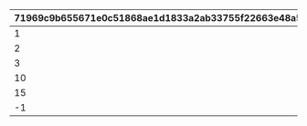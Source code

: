 |71969c9b655671e0c51868ae1d1833a2ab33755f22663e48a584788c5f58b709|f6dac7e82e162074cf111427e02189a931fae7a8d0f645f68c8fd60fe68d0f2a|e9815925403ec8acbf654f9dfe058a3110e602f008b8b8cc703da298c16e9165|
| --- | --- | --- |
|1|1|1|
|2|2|2|
|3|3|3|
|10|4|4|
|15|11|5|
|-1|16|6|